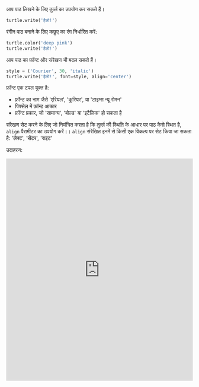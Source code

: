 आप पाठ लिखने के लिए तुर्त्ल का उपयोग कर सकते हैं।

```python
turtle.write('हैलो!')
```

रंगीन पाठ बनाने के लिए कछुए का रंग निर्धारित करें:

```python
turtle.color('deep pink')
turtle.write('हैलो!')
```

आप पाठ का फ़ॉन्ट और संरेखण भी बदल सकते हैं।

```python
style = ('Courier', 30, 'italic')
turtle.write('हैलो!', font=style, align='center')
```

फ़ॉन्ट एक टपल युक्त है:

+ फ़ॉन्ट का नाम जैसे 'एरियल', 'कूरियर', या 'टाइम्स न्यू रोमन'
+ पिक्सेल में फ़ॉन्ट आकार
+ फ़ॉन्ट प्रकार, जो 'सामान्य', 'बोल्ड' या 'इटैलिक' हो सकता है

संरेखण सेट करने के लिए जो नियंत्रित करता है कि तुर्त्ल की स्थिति के आधार पर पाठ कैसे स्थित है, `align` पैरामीटर का उपयोग करें।। `align` संरेखित इनमें से किसी एक विकल्प पर सेट किया जा सकता है: 'लेफ्ट', 'सेंटर', 'राइट'

उदाहरण: 
<iframe src="https://trinket.io/embed/python/b2d97c615d?start=result" width="100%" height="600" frameborder="0" marginwidth="0" marginheight="0" allowfullscreen mark="crwd-mark"></iframe>